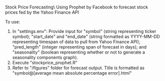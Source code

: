Stock Price Forecasting\\
Using Prophet by Facebook to forecast stock prices fed by the Yahoo Finance API

To use:
1) In "settings.env":
Provide input for "symbol" (string representing ticker symbol); "start_date" and "end_date" (string formatted as YYYY-MM-DD representing timespan of data to pull from Yahoo Finance API); "pred_length" (integer representing span of forecast in days); and "seasonality" (boolean representing whether or not to generate a seasonality components graph).
2) Execute "stockprice_prophet.R"
3) Refer to "/figures" folder for forecast output. Title is formatted as "symbol@[average mean absolute percentage error].html"
